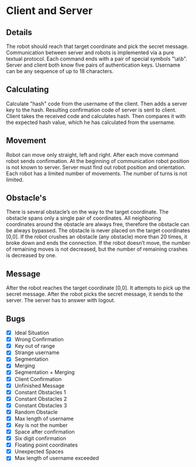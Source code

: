 # Client and Server

## Details

The robot should reach that target coordinate and pick the secret message.
Communication between server and robots is implemented via a pure textual protocol.
Each command ends with a pair of special symbols "\a\b".
Server and client both know five pairs of authentication keys.
Username can be any sequence of up to 18 characters.

## Calculating

Calculate "hash" code from the username of the client.
Then adds a server key to the hash.
Resulting confirmation code of server is sent to client.
Client takes the received code and calculates hash.
Then compares it with the expected hash value, which he has calculated from the username.

## Movement

Robot can move only straight, left and right.
After each move command robot sends confirmation.
At the beginning of communication robot position is not known to server.
Server must find out robot position and orientation.
Each robot has a limited number of movements.
The number of turns is not limited.

## Obstacle's

There is several obstacle’s on the way to the target coordinate.
The obstacle spans only a single pair of coordinates.
All neighboring coordinates around the obstacle are always free, therefore the obstacle can be always bypassed.
The obstacle is never placed on the target coordinates [0,0].
If the robot crushes an obstacle (any obstacle) more than 20 times, it broke down and ends the connection.
If the robot doesn’t move, the number of remaining moves is not decreased, but the number of remaining crashes is decreased by one.

## Message

After the robot reaches the target coordinate [0,0].
It attempts to pick up the secret message.
After the robot picks the secret message, it sends to the server.
The server has to answer with logout.

## Bugs

- [x]  Ideal Situation
- [x]  Wrong Confirmation
- [x]  Key out of range
- [x]  Strange username
- [x]  Segmentation
- [x]  Merging
- [x]  Segmentation + Merging
- [x]  Client Confirmation
- [x]  Unfinished Message
- [x]  Constant Obstacles 1
- [x]  Constant Obstacles 2
- [x]  Constant Obstacles 3
- [x]  Random Obstacle
- [x]  Max length of username
- [x]  Key is not the number
- [x]  Space after confirmation
- [x]  Six digit confirmation
- [x]  Floating point coordinates
- [x]  Unexpected Spaces
- [x]  Max length of username exceeded
